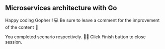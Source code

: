 ## Microservices architecture with Go

Happy coding Gopher ! 💻
Be sure to leave a comment for the improvement of the content 🙏

You completed scenario respectively. 👏🏻
Click Finish button to close session.  